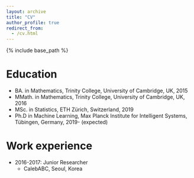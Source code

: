 ```yaml
---
layout: archive
title: "CV"
author_profile: true
redirect_from:
  - /cv.html
---
```



{% include base_path %}

Education
======
* BA. in Mathematics, Trinity College, University of Cambridge, UK, 2015
* MMath. in Mathematics, Trinity College, University of Cambridge, UK, 2016
* MSc. in Statistics, ETH Zürich, Switzerland, 2019
* Ph.D in Machine Learning, Max Planck Institute for Intelligent Systems, Tübingen, Germany, 2019- (expected)

Work experience
======
* 2016-2017: Junior Researcher
  * CalebABC, Seoul, Korea

